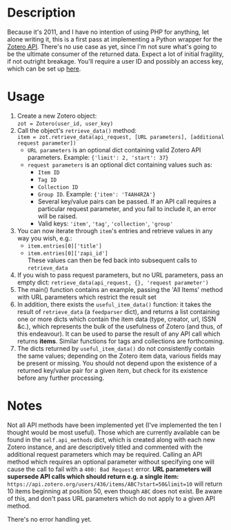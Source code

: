 # Description #

Because it's 2011, and I have no intention of using PHP for anything, let alone writing it, this is a first pass at implementing a Python wrapper for the [Zotero API][1]. There's no use case as yet, since I'm not sure what's going to be the ultimate consumer of the returned data. Expect a lot of initial fragility, if not outright breakage. You'll require a user ID and possibly an access key, which can be set up [here][2].

# Usage #

1. Create a new Zotero object:  
`zot = Zotero(user_id, user_key)`  
2. Call the object's `retrieve_data()` method:  
`item = zot.retrieve_data(api_request, [URL parameters], [additional request parameter])`  
    * `URL parameters` is an optional dict containing valid Zotero API parameters. Example: `{'limit': 2, 'start': 37}`  
    * `request parameters` is an optional dict containing values such as:  
        * `Item ID`  
        * `Tag ID`  
        * `Collection ID`  
        * `Group ID`. Example: `{'item': 'T4AH4RZA'}`  
        * Several key/value pairs can be passed. If an API call requires a particular request parameter, and you fail to include it, an error will be raised.
        * Valid keys: `'item'`, `'tag'`, `'collection'`, `'group'`
3. You can now iterate through `item`'s entries and retrieve values in any way you wish, e.g.:  
    * `item.entries[0]['title']`  
    * `item.entries[0]['zapi_id']`  
    These values can then be fed back into subsequent calls to `retrieve_data` 
4. If you wish to pass request parameters, but no URL parameters, pass an empty dict: `retrieve_data(api_request, {}, 'request parameter')`  
5. The main() function contains an example, passing the 'All Items' method with URL parameters which restrict the result set
6. In addition, there exists the `useful_item_data()` function: it takes the result of `retrieve_data` (a `feedparser` dict), and returns a list containing one or more dicts which contain the item data (type, creator, url, ISSN &c.), which represents the bulk of the usefulness of Zotero (and thus, of this endeavour). It can be used to parse the result of any API call which returns **items**. Similar functions for tags and collections are forthcoming.
7. The dicts returned by `useful_item_data()` do not consistently contain the same values; depending on the Zotero item data, various fields may be present or missing. You should not depend upon the existence of a returned key/value pair for a given item, but check for its existence before any further processing.


# Notes #

Not all API methods have been implemented yet (I've implemented the ten I thought would be most useful). Those which are currently available can be found in the `self.api_methods` dict, which is created along with each new Zotero instance, and are descriptively titled and commented with the additional request parameters which may be required. Calling an API method which requires an optional parameter without specifying one will cause the call to fail with a `400: Bad Request` error. **URL parameters will supersede API calls which should return e.g. a single item:** `https://api.zotero.org/users/436/items/ABC?start=50&limit=10` will return 10 items beginning at position 50, even though `ABC` does not exist. Be aware of this, and don't pass URL parameters which do not apply to a given API method.

There's no error handling yet.


[1]: http://www.zotero.org/support/dev/server_api "Zotero Server API"
[2]: http://www.zotero.org/settings/keys/new "New Zotero Access Credentials"